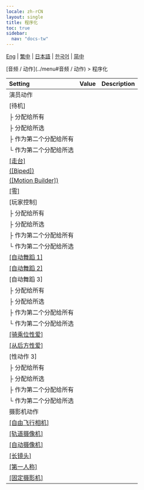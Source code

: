 ```yaml
---
locale: zh-rCN
layout: single
title: 程序化
toc: true
sidebar:
  nav: "docs-tw"
---
```

[Eng](/dancexr/menu/2025.4/motion/procedural) | [繁中](/tw/dancexr/menu/2025.4/motion/procedural) | [日本語](/jp/dancexr/menu/2025.4/motion/procedural) | [한국어](/kr/dancexr/menu/2025.4/motion/procedural) | [简中](/zh/dancexr/menu/2025.4/motion/procedural)

[音频 / 动作](../menu#音频 / 动作) > 程序化



| Setting | Value | Description |
| :--- | --- | :--- |
| 演员动作 || 
| [待机] || 
| ├ 分配给所有 || 
| ├ 分配给所选 || 
| ├ 作为第二个分配给所有 || 
| └ 作为第二个分配给所选 || 
| [[走台]](catwalk) |
| [([Biped])](biped) |
| [([Motion Builder])](motion_builder) |
| [[零]](zero) |
| [玩家控制] || 
| ├ 分配给所有 || 
| ├ 分配给所选 || 
| ├ 作为第二个分配给所有 || 
| └ 作为第二个分配给所选 || 
| [[自动舞蹈 1]](auto_dance_1) |
| [[自动舞蹈 2]](auto_dance_2) |
| [自动舞蹈 3] || 
| ├ 分配给所有 || 
| ├ 分配给所选 || 
| ├ 作为第二个分配给所有 || 
| └ 作为第二个分配给所选 || 
| [[骑乘位性爱]](cowgirl_sex) |
| [[从后方性爱]](sex_from_behind) |
| [性动作 3] || 
| ├ 分配给所有 || 
| ├ 分配给所选 || 
| ├ 作为第二个分配给所有 || 
| └ 作为第二个分配给所选 || 
| 摄影机动作 || 
| [[自由飞行相机]](freefly_cam) |
| [[轨道摄像机]](orbit_cam) |
| [[自动摄像机]](auto_cam) |
| [[长镜头]](long_take) |
| [[第一人称]](first_person) |
| [[固定摄影机]](fixed_camera) |
